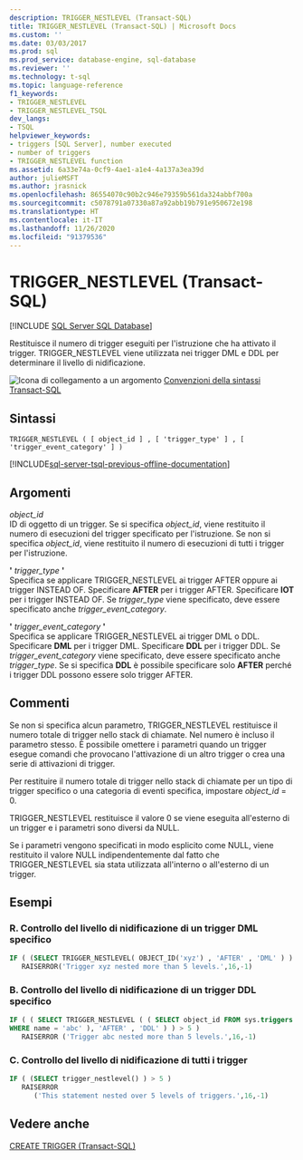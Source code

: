 ```yaml
---
description: TRIGGER_NESTLEVEL (Transact-SQL)
title: TRIGGER_NESTLEVEL (Transact-SQL) | Microsoft Docs
ms.custom: ''
ms.date: 03/03/2017
ms.prod: sql
ms.prod_service: database-engine, sql-database
ms.reviewer: ''
ms.technology: t-sql
ms.topic: language-reference
f1_keywords:
- TRIGGER_NESTLEVEL
- TRIGGER_NESTLEVEL_TSQL
dev_langs:
- TSQL
helpviewer_keywords:
- triggers [SQL Server], number executed
- number of triggers
- TRIGGER_NESTLEVEL function
ms.assetid: 6a33e74a-0cf9-4ae1-a1e4-4a137a3ea39d
author: julieMSFT
ms.author: jrasnick
ms.openlocfilehash: 86554070c90b2c946e79359b561da324abbf700a
ms.sourcegitcommit: c5078791a07330a87a92abb19b791e950672e198
ms.translationtype: HT
ms.contentlocale: it-IT
ms.lasthandoff: 11/26/2020
ms.locfileid: "91379536"
---
```

# <a name="trigger_nestlevel-transact-sql"></a>TRIGGER_NESTLEVEL (Transact-SQL)
[!INCLUDE [SQL Server SQL Database](../../includes/applies-to-version/sql-asdb.md)]

  Restituisce il numero di trigger eseguiti per l'istruzione che ha attivato il trigger. TRIGGER_NESTLEVEL viene utilizzata nei trigger DML e DDL per determinare il livello di nidificazione.  
  
 ![Icona di collegamento a un argomento](../../database-engine/configure-windows/media/topic-link.gif "Icona di collegamento a un argomento") [Convenzioni della sintassi Transact-SQL](../../t-sql/language-elements/transact-sql-syntax-conventions-transact-sql.md)  
  
## <a name="syntax"></a>Sintassi  
  
```syntaxsql
TRIGGER_NESTLEVEL ( [ object_id ] , [ 'trigger_type' ] , [ 'trigger_event_category' ] )  
```  
  
[!INCLUDE[sql-server-tsql-previous-offline-documentation](../../includes/sql-server-tsql-previous-offline-documentation.md)]

## <a name="arguments"></a>Argomenti
 *object_id*  
 ID di oggetto di un trigger. Se si specifica *object_id*, viene restituito il numero di esecuzioni del trigger specificato per l'istruzione. Se non si specifica *object_id*, viene restituito il numero di esecuzioni di tutti i trigger per l'istruzione.  
  
 **'** *trigger_type* **'**  
 Specifica se applicare TRIGGER_NESTLEVEL ai trigger AFTER oppure ai trigger INSTEAD OF. Specificare **AFTER** per i trigger AFTER. Specificare **IOT** per i trigger INSTEAD OF. Se *trigger_type* viene specificato, deve essere specificato anche *trigger_event_category*.  
  
 **'** *trigger_event_category* **'**  
 Specifica se applicare TRIGGER_NESTLEVEL ai trigger DML o DDL. Specificare **DML** per i trigger DML. Specificare **DDL** per i trigger DDL. Se *trigger_event_category* viene specificato, deve essere specificato anche *trigger_type*. Se si specifica **DDL** è possibile specificare solo **AFTER** perché i trigger DDL possono essere solo trigger AFTER.  
  
## <a name="remarks"></a>Commenti  
 Se non si specifica alcun parametro, TRIGGER_NESTLEVEL restituisce il numero totale di trigger nello stack di chiamate. Nel numero è incluso il parametro stesso. È possibile omettere i parametri quando un trigger esegue comandi che provocano l'attivazione di un altro trigger o crea una serie di attivazioni di trigger.  
  
 Per restituire il numero totale di trigger nello stack di chiamate per un tipo di trigger specifico o una categoria di eventi specifica, impostare *object_id* = 0.  
  
 TRIGGER_NESTLEVEL restituisce il valore 0 se viene eseguita all'esterno di un trigger e i parametri sono diversi da NULL.  
  
 Se i parametri vengono specificati in modo esplicito come NULL, viene restituito il valore NULL indipendentemente dal fatto che TRIGGER_NESTLEVEL sia stata utilizzata all'interno o all'esterno di un trigger.  
  
## <a name="examples"></a>Esempi  
  
### <a name="a-testing-the-nesting-level-of-a-specific-dml-trigger"></a>R. Controllo del livello di nidificazione di un trigger DML specifico  
  
```sql
IF ( (SELECT TRIGGER_NESTLEVEL( OBJECT_ID('xyz') , 'AFTER' , 'DML' ) ) > 5 )  
   RAISERROR('Trigger xyz nested more than 5 levels.',16,-1)  
```  
  
### <a name="b-testing-the-nesting-level-of-a-specific-ddl-trigger"></a>B. Controllo del livello di nidificazione di un trigger DDL specifico  
  
```sql
IF ( ( SELECT TRIGGER_NESTLEVEL ( ( SELECT object_id FROM sys.triggers  
WHERE name = 'abc' ), 'AFTER' , 'DDL' ) ) > 5 )  
   RAISERROR ('Trigger abc nested more than 5 levels.',16,-1)  
```  
  
### <a name="c-testing-the-nesting-level-of-all-triggers-executed"></a>C. Controllo del livello di nidificazione di tutti i trigger  
  
```sql
IF ( (SELECT trigger_nestlevel() ) > 5 )  
   RAISERROR  
      ('This statement nested over 5 levels of triggers.',16,-1)  
```  
  
## <a name="see-also"></a>Vedere anche  
 [CREATE TRIGGER &#40;Transact-SQL&#41;](../../t-sql/statements/create-trigger-transact-sql.md)  
  
  
